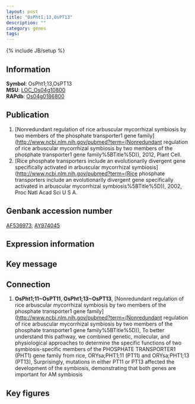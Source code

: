 ```yaml
---
layout: post
title: "OsPht1;13,OsPT13"
description: ""
category: genes
tags: 
---
```

{% include JB/setup %}

## Information
__Symbol__: OsPht1;13,OsPT13  
__MSU__: [LOC_Os04g10800](http://rice.plantbiology.msu.edu/cgi-bin/ORF_infopage.cgi?orf=LOC_Os04g10800)  
__RAPdb__: [Os04g0186800](http://rapdb.dna.affrc.go.jp/viewer/gbrowse_details/irgsp1?name=Os04g0186800)  

## Publication
1. [Nonredundant regulation of rice arbuscular mycorrhizal symbiosis by two members of the phosphate transporter1 gene family](http://www.ncbi.nlm.nih.gov/pubmed?term=(Nonredundant regulation of rice arbuscular mycorrhizal symbiosis by two members of the phosphate transporter1 gene family%5BTitle%5D)), 2012, Plant Cell.
2. [Rice phosphate transporters include an evolutionarily divergent gene specifically activated in arbuscular mycorrhizal symbiosis](http://www.ncbi.nlm.nih.gov/pubmed?term=(Rice phosphate transporters include an evolutionarily divergent gene specifically activated in arbuscular mycorrhizal symbiosis%5BTitle%5D)), 2002, Proc Natl Acad Sci U S A.

## Genbank accession number
[AF536973](http://www.ncbi.nlm.nih.gov/nuccore/AF536973), [AY974045](http://www.ncbi.nlm.nih.gov/nuccore/AY974045)

## Expression information

## Key message

## Connection
1. __OsPht1;11~OsPT11__, __OsPht1;13~OsPT13__, [Nonredundant regulation of rice arbuscular mycorrhizal symbiosis by two members of the phosphate transporter1 gene family](http://www.ncbi.nlm.nih.gov/pubmed?term=(Nonredundant regulation of rice arbuscular mycorrhizal symbiosis by two members of the phosphate transporter1 gene family%5BTitle%5D)),  To better understand this pathway, we combined genetic, molecular, and physiological approaches to determine the specific functions of two symbiosis-specific members of the PHOSPHATE TRANSPORTER1 (PHT1) gene family from rice, ORYsa;PHT1;11 (PT11) and ORYsa;PHT1;13 (PT13), Surprisingly, mutations in either PT11 or PT13 affected the development of the symbiosis, demonstrating that both genes are important for AM symbiosis

## Key figures


